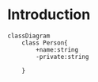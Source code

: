 ﻿# Introduction

```mermaid
classDiagram
    class Person{
        +name:string
        -private:string

    }

```
